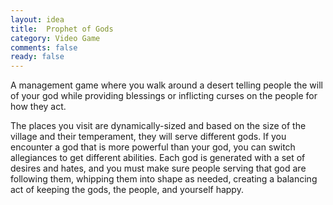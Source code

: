 ```yaml
---
layout: idea
title:  Prophet of Gods
category: Video Game
comments: false
ready: false
---
```

A management game where you walk around a desert telling people the will of your god while providing blessings or inflicting curses on the people for how they act.

The places you visit are dynamically-sized and based on the size of the village and their temperament, they will serve different gods. If you encounter a god that is more powerful than your god, you can switch allegiances to get different abilities. Each god is generated with a set of desires and hates, and you must make sure people serving that god are following them, whipping them into shape as needed, creating a balancing act of keeping the gods, the people, and yourself happy.
